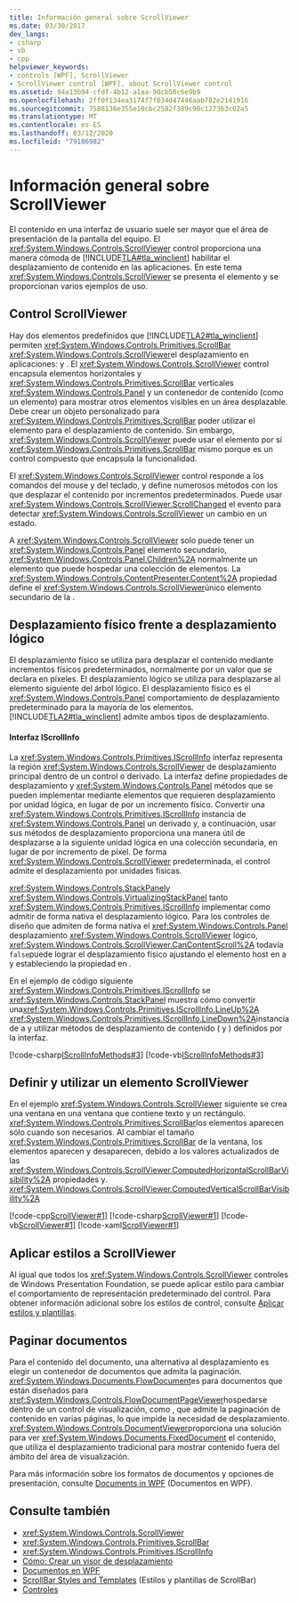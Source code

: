 ```yaml
---
title: Información general sobre ScrollViewer
ms.date: 03/30/2017
dev_langs:
- csharp
- vb
- cpp
helpviewer_keywords:
- controls [WPF], ScrollViewer
- ScrollViewer control [WPF], about ScrollViewer control
ms.assetid: 94a13b94-cfdf-4b12-a1aa-90cb50c6e9b9
ms.openlocfilehash: 2ff0f134ea3174f7f034d47446aab782e2141916
ms.sourcegitcommit: 7588136e355e10cbc2582f389c90c127363c02a5
ms.translationtype: MT
ms.contentlocale: es-ES
ms.lasthandoff: 03/12/2020
ms.locfileid: "79186982"
---
```

# <a name="scrollviewer-overview"></a>Información general sobre ScrollViewer
El contenido en una interfaz de usuario suele ser mayor que el área de presentación de la pantalla del equipo. El <xref:System.Windows.Controls.ScrollViewer> control proporciona una manera cómoda de [!INCLUDE[TLA#tla_winclient](../../../../includes/tlasharptla-winclient-md.md)] habilitar el desplazamiento de contenido en las aplicaciones. En este tema <xref:System.Windows.Controls.ScrollViewer> se presenta el elemento y se proporcionan varios ejemplos de uso.  
  
<a name="what_is_a_scrollviewer_element"></a>
## <a name="the-scrollviewer-control"></a>Control ScrollViewer  
 Hay dos elementos predefinidos que [!INCLUDE[TLA2#tla_winclient](../../../../includes/tla2sharptla-winclient-md.md)] permiten <xref:System.Windows.Controls.Primitives.ScrollBar> <xref:System.Windows.Controls.ScrollViewer>el desplazamiento en aplicaciones: y . El <xref:System.Windows.Controls.ScrollViewer> control encapsula elementos horizontales y <xref:System.Windows.Controls.Primitives.ScrollBar> verticales <xref:System.Windows.Controls.Panel> y un contenedor de contenido (como un elemento) para mostrar otros elementos visibles en un área desplazable. Debe crear un objeto personalizado para <xref:System.Windows.Controls.Primitives.ScrollBar> poder utilizar el elemento para el desplazamiento de contenido. Sin embargo, <xref:System.Windows.Controls.ScrollViewer> puede usar el elemento por sí <xref:System.Windows.Controls.Primitives.ScrollBar> mismo porque es un control compuesto que encapsula la funcionalidad.  
  
 El <xref:System.Windows.Controls.ScrollViewer> control responde a los comandos del mouse y del teclado, y define numerosos métodos con los que desplazar el contenido por incrementos predeterminados. Puede usar <xref:System.Windows.Controls.ScrollViewer.ScrollChanged> el evento para detectar <xref:System.Windows.Controls.ScrollViewer> un cambio en un estado.  
  
 A <xref:System.Windows.Controls.ScrollViewer> solo puede tener un <xref:System.Windows.Controls.Panel> elemento secundario, <xref:System.Windows.Controls.Panel.Children%2A> normalmente un elemento que puede hospedar una colección de elementos. La <xref:System.Windows.Controls.ContentPresenter.Content%2A> propiedad define el <xref:System.Windows.Controls.ScrollViewer>único elemento secundario de la .  
  
<a name="scrollviewer_physical_vs_logical"></a>
## <a name="physical-vs-logical-scrolling"></a>Desplazamiento físico frente a desplazamiento lógico  
 El desplazamiento físico se utiliza para desplazar el contenido mediante incrementos físicos predeterminados, normalmente por un valor que se declara en píxeles. El desplazamiento lógico se utiliza para desplazarse al elemento siguiente del árbol lógico. El desplazamiento físico es el <xref:System.Windows.Controls.Panel> comportamiento de desplazamiento predeterminado para la mayoría de los elementos. [!INCLUDE[TLA2#tla_winclient](../../../../includes/tla2sharptla-winclient-md.md)] admite ambos tipos de desplazamiento.  
  
#### <a name="the-iscrollinfo-interface"></a>Interfaz IScrollInfo  
 La <xref:System.Windows.Controls.Primitives.IScrollInfo> interfaz representa la región <xref:System.Windows.Controls.ScrollViewer> de desplazamiento principal dentro de un control o derivado. La interfaz define propiedades de desplazamiento y <xref:System.Windows.Controls.Panel> métodos que se pueden implementar mediante elementos que requieren desplazamiento por unidad lógica, en lugar de por un incremento físico. Convertir una <xref:System.Windows.Controls.Primitives.IScrollInfo> instancia de <xref:System.Windows.Controls.Panel> un derivado y, a continuación, usar sus métodos de desplazamiento proporciona una manera útil de desplazarse a la siguiente unidad lógica en una colección secundaria, en lugar de por incremento de píxel. De forma <xref:System.Windows.Controls.ScrollViewer> predeterminada, el control admite el desplazamiento por unidades físicas.  
  
 <xref:System.Windows.Controls.StackPanel>y <xref:System.Windows.Controls.VirtualizingStackPanel> tanto <xref:System.Windows.Controls.Primitives.IScrollInfo> implementar como admitir de forma nativa el desplazamiento lógico. Para los controles de diseño que admiten de forma nativa el <xref:System.Windows.Controls.Panel> desplazamiento <xref:System.Windows.Controls.ScrollViewer> lógico, <xref:System.Windows.Controls.ScrollViewer.CanContentScroll%2A> todavía `false`puede lograr el desplazamiento físico ajustando el elemento host en a y estableciendo la propiedad en .  
  
 En el ejemplo de código siguiente <xref:System.Windows.Controls.Primitives.IScrollInfo> se <xref:System.Windows.Controls.StackPanel> muestra cómo convertir una<xref:System.Windows.Controls.Primitives.IScrollInfo.LineUp%2A> <xref:System.Windows.Controls.Primitives.IScrollInfo.LineDown%2A>instancia de a y utilizar métodos de desplazamiento de contenido ( y ) definidos por la interfaz.  
  
 [!code-csharp[IScrollInfoMethods#3](~/samples/snippets/csharp/VS_Snippets_Wpf/IScrollInfoMethods/CSharp/Window1.xaml.cs#3)]
 [!code-vb[IScrollInfoMethods#3](~/samples/snippets/visualbasic/VS_Snippets_Wpf/IScrollInfoMethods/VisualBasic/Window1.xaml.vb#3)]  
  
<a name="scrollviewer_markup_syntax_and_sample"></a>
## <a name="defining-and-using-a-scrollviewer-element"></a>Definir y utilizar un elemento ScrollViewer  
 En el ejemplo <xref:System.Windows.Controls.ScrollViewer> siguiente se crea una ventana en una ventana que contiene texto y un rectángulo. <xref:System.Windows.Controls.Primitives.ScrollBar>los elementos aparecen sólo cuando son necesarios. Al cambiar el tamaño <xref:System.Windows.Controls.Primitives.ScrollBar> de la ventana, los elementos aparecen y desaparecen, debido a los valores actualizados de las <xref:System.Windows.Controls.ScrollViewer.ComputedHorizontalScrollBarVisibility%2A> propiedades y. <xref:System.Windows.Controls.ScrollViewer.ComputedVerticalScrollBarVisibility%2A>  
  
 [!code-cpp[ScrollViewer#1](~/samples/snippets/cpp/VS_Snippets_Wpf/ScrollViewer/CPP/ScrollViewer_wcp.cpp#1)]
 [!code-csharp[ScrollViewer#1](~/samples/snippets/csharp/VS_Snippets_Wpf/ScrollViewer/CSharp/ScrollViewer_wcp.cs#1)]
 [!code-vb[ScrollViewer#1](~/samples/snippets/visualbasic/VS_Snippets_Wpf/ScrollViewer/VisualBasic/ScrollViewer.vb#1)]
 [!code-xaml[ScrollViewer#1](~/samples/snippets/xaml/VS_Snippets_Wpf/ScrollViewer/XAML/Pane1.xaml#1)]  
  
<a name="scrollviewer_styling_scrollviewer"></a>
## <a name="styling-a-scrollviewer"></a>Aplicar estilos a ScrollViewer  
 Al igual que todos los <xref:System.Windows.Controls.ScrollViewer> controles de Windows Presentation Foundation, se puede aplicar estilo para cambiar el comportamiento de representación predeterminado del control. Para obtener información adicional sobre los estilos de control, consulte [Aplicar estilos y plantillas](../../../desktop-wpf/fundamentals/styles-templates-overview.md).  
  
<a name="scrollviewer_scroll_vs_paginate"></a>
## <a name="paginating-documents"></a>Paginar documentos  
 Para el contenido del documento, una alternativa al desplazamiento es elegir un contenedor de documentos que admita la paginación. <xref:System.Windows.Documents.FlowDocument>es para documentos que están diseñados para <xref:System.Windows.Controls.FlowDocumentPageViewer>hospedarse dentro de un control de visualización, como , que admite la paginación de contenido en varias páginas, lo que impide la necesidad de desplazamiento. <xref:System.Windows.Controls.DocumentViewer>proporciona una solución para ver <xref:System.Windows.Documents.FixedDocument> el contenido, que utiliza el desplazamiento tradicional para mostrar contenido fuera del ámbito del área de visualización.  
  
 Para más información sobre los formatos de documentos y opciones de presentación, consulte [Documents in WPF](../advanced/documents-in-wpf.md) (Documentos en WPF).  
  
## <a name="see-also"></a>Consulte también

- <xref:System.Windows.Controls.ScrollViewer>
- <xref:System.Windows.Controls.Primitives.ScrollBar>
- <xref:System.Windows.Controls.Primitives.IScrollInfo>
- [Cómo: Crear un visor de desplazamiento](https://docs.microsoft.com/previous-versions/dotnet/netframework-3.5/ms752352(v=vs.90))
- [Documentos en WPF](../advanced/documents-in-wpf.md)
- [ScrollBar Styles and Templates](scrollbar-styles-and-templates.md) (Estilos y plantillas de ScrollBar)
- [Controles](../advanced/optimizing-performance-controls.md)
